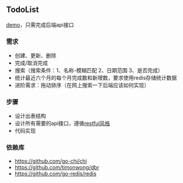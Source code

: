 ## TodoList
[demo](http://www.todolist.cn)，只需完成后端api接口

### 需求
- 创建、更新、删除
- 完成/取消完成
- 搜索（搜索条件：1、名称-模糊匹配 2、日期范围 3、是否完成）
- 统计最近六个月的每个月完成数和新增数，要求使用redis存储统计数据
- 进阶需求：拖动排序（在网上搜索一下后端应该如何实现）

### 步骤
- 设计出表结构
- 设计所有需要的api接口，遵循[restful风格](http://www.ruanyifeng.com/blog/2014/05/restful_api.html)
- 代码实现

### 依赖库
- https://github.com/go-chi/chi
- https://github.com/timonwong/dbr
- https://github.com/go-redis/redis
